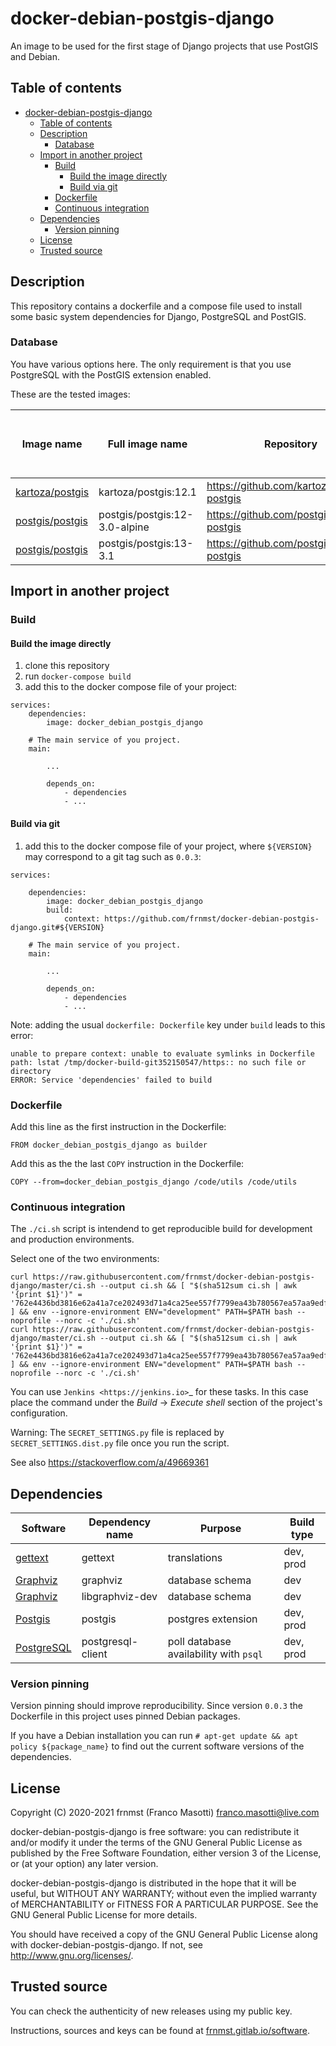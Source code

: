 # docker-debian-postgis-django

An image to be used for the first stage of Django projects that use PostGIS and Debian.

## Table of contents

<!--TOC-->

- [docker-debian-postgis-django](#docker-debian-postgis-django)
  - [Table of contents](#table-of-contents)
  - [Description](#description)
    - [Database](#database)
  - [Import in another project](#import-in-another-project)
    - [Build](#build)
      - [Build the image directly](#build-the-image-directly)
      - [Build via git](#build-via-git)
    - [Dockerfile](#dockerfile)
    - [Continuous integration](#continuous-integration)
  - [Dependencies](#dependencies)
    - [Version pinning](#version-pinning)
  - [License](#license)
  - [Trusted source](#trusted-source)

<!--TOC-->

## Description

This repository contains a dockerfile and a compose file used to install some basic
system dependencies for Django, PostgreSQL and PostGIS.

### Database

You have various options here. The only requirement is that you use PostgreSQL with
the PostGIS extension enabled.

These are the tested images:

| Image name | Full image name | Repository | docker-debian-postgis-django versions |
|------------|-----------------|------------|---------------------------------------|
| [kartoza/postgis](https://hub.docker.com/r/kartoza/postgis/) | kartoza/postgis:12.1 | https://github.com/kartoza/docker-postgis | `0.0.1`, `0.0.2` |
| [postgis/postgis](https://hub.docker.com/r/postgis/postgis/) | postgis/postgis:12-3.0-alpine | https://github.com/postgis/docker-postgis | `0.0.1`, `0.0.2` |
| [postgis/postgis](https://hub.docker.com/r/postgis/postgis/) | postgis/postgis:13-3.1 | https://github.com/postgis/docker-postgis | `0.0.4` |

## Import in another project

### Build

#### Build the image directly

1. clone this repository
2. run `docker-compose build`
3. add this to the docker compose file of your project:

```
services:
    dependencies:
        image: docker_debian_postgis_django

    # The main service of you project.
    main:

        ...

        depends_on:
            - dependencies
            - ...
```

#### Build via git

1. add this to the docker compose file of your project, where `${VERSION}` may correspond to
   a git tag such as `0.0.3`:

```
services:

    dependencies:
        image: docker_debian_postgis_django
        build:
            context: https://github.com/frnmst/docker-debian-postgis-django.git#${VERSION}

    # The main service of you project.
    main:

        ...

        depends_on:
            - dependencies
            - ...
```

Note: adding the usual `dockerfile: Dockerfile` key under `build` leads to this error:

    unable to prepare context: unable to evaluate symlinks in Dockerfile path: lstat /tmp/docker-build-git352150547/https:: no such file or directory
    ERROR: Service 'dependencies' failed to build

### Dockerfile

Add this line as the first instruction in the Dockerfile:

    FROM docker_debian_postgis_django as builder

Add this as the the last `COPY` instruction in the Dockerfile:

    COPY --from=docker_debian_postgis_django /code/utils /code/utils

### Continuous integration

The `./ci.sh` script is intendend to get reproducible build for development and production environments.

Select one of the two environments:

    curl https://raw.githubusercontent.com/frnmst/docker-debian-postgis-django/master/ci.sh --output ci.sh && [ "$(sha512sum ci.sh | awk '{print $1}')" = '762e4436bd3816e62a41a7ce202493d71a4ca25ee557f7799ea43b780567ea57aa9edfdbd13bacd09ba1e86cb1a81d235735481de0179c870994df08e686a771' ] && env --ignore-environment ENV="development" PATH=$PATH bash --noprofile --norc -c './ci.sh'
    curl https://raw.githubusercontent.com/frnmst/docker-debian-postgis-django/master/ci.sh --output ci.sh && [ "$(sha512sum ci.sh | awk '{print $1}')" = '762e4436bd3816e62a41a7ce202493d71a4ca25ee557f7799ea43b780567ea57aa9edfdbd13bacd09ba1e86cb1a81d235735481de0179c870994df08e686a771' ] && env --ignore-environment ENV="development" PATH=$PATH bash --noprofile --norc -c './ci.sh'

You can use `Jenkins <https://jenkins.io>`_ for these tasks.
In this case place the command under the *Build* -> *Execute shell* section of the project's configuration.

Warning: The `SECRET_SETTINGS.py` file is replaced by `SECRET_SETTINGS.dist.py` file once you run the script.

See also https://stackoverflow.com/a/49669361

## Dependencies

Software                                           | Dependency name      | Purpose                                | Build type |
---------------------------------------------------|----------------------|----------------------------------------|------------|
| [gettext](https://www.gnu.org/software/gettext/) | gettext              | translations                           | dev, prod  |
| [Graphviz](https://www.graphviz.org/)            | graphviz             | database schema                        | dev        |
| [Graphviz](https://www.graphviz.org/)            | libgraphviz-dev      | database schema                        | dev        |
| [Postgis](https://postgis.net/)                  | postgis              | postgres extension                     | dev, prod  |
| [PostgreSQL](https://www.postgresql.org/)        | postgresql-client    | poll database availability with `psql` | dev, prod  |

### Version pinning

Version pinning should improve reproducibility. Since version `0.0.3` the Dockerfile in this project
uses pinned Debian packages.

If you have a Debian installation you can run `# apt-get update && apt policy ${package_name}` to find
out the current software versions of the dependencies.

## License

Copyright (C) 2020-2021 frnmst (Franco Masotti) <franco.masotti@live.com>

docker-debian-postgis-django is free software: you can redistribute it and/or modify
it under the terms of the GNU General Public License as published by
the Free Software Foundation, either version 3 of the License, or
(at your option) any later version.

docker-debian-postgis-django is distributed in the hope that it will be useful,
but WITHOUT ANY WARRANTY; without even the implied warranty of
MERCHANTABILITY or FITNESS FOR A PARTICULAR PURPOSE.  See the
GNU General Public License for more details.

You should have received a copy of the GNU General Public License
along with docker-debian-postgis-django.  If not, see <http://www.gnu.org/licenses/>.

## Trusted source

You can check the authenticity of new releases using my public key.

Instructions, sources and keys can be found at [frnmst.gitlab.io/software](https://frnmst.gitlab.io/software/).
